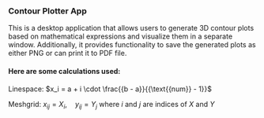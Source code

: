 ### Contour Plotter App
This is a desktop application that allows users to generate 3D contour plots based on mathematical expressions and visualize them in a separate window. Additionally, it provides functionality to save the generated plots as either PNG or can print it to PDF file.

#### Here are some calculations used:

Linespace: $x_i = a + i \cdot \frac{{b - a}}{{\text{{num}} - 1}}$

Meshgrid: $x_{ij} = X_i, \quad y_{ij} = Y_j$ where $i$ and $j$ are indices of $X$ and $Y$

